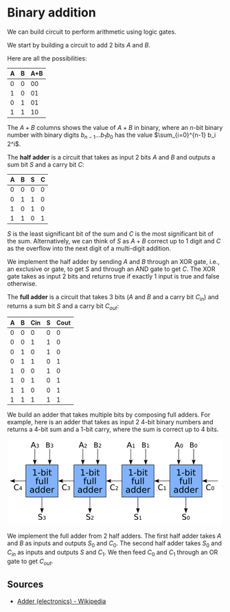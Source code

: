 # Binary addition

We can build circuit to perform arithmetic using logic gates.

We start by building a circuit to add 2 bits $A$ and $B$.

Here are all the possibilities:

|A|B|A+B|
|-|-|---|
|0|0|00|
|1|0|01|
|0|1|01|
|1|1|10|

The $A+B$ columns shows the value of $A+B$ in binary, where an $n$-bit binary number with binary digits $b_{n-1} \ldots b_1 b_0$ has the value $\sum_{i=0}^{n-1} b_i 2^i$.

The **half adder** is a circuit that takes as input 2 bits $A$ and $B$ and outputs a sum bit $S$ and a carry bit $C$:

|A|B|S|C|
|-|-|-|-|
|0|0|0|0|
|0|1|1|0|
|1|0|1|0|
|1|1|0|1|

$S$ is the least significant bit of the sum and $C$ is the most significant bit of the sum. Alternatively, we can think of $S$ as $A+B$ correct up to 1 digit and $C$ as the overflow into the next digit of a multi-digit addition.

We implement the half adder by sending $A$ and $B$ through an XOR gate, i.e., an exclusive or gate, to get $S$ and through an AND gate to get $C$. The XOR gate takes as input 2 bits and returns true if exactly 1 input is true and false otherwise.

The **full adder** is a circuit that takes 3 bits ($A$ and $B$ and a carry bit $C_{in}$) and returns a sum bit $S$ and a carry bit $C_{out}$:

|A|B|Cin|S|Cout|
|-|-|---|-|----|
|0|0|0|0|0|
|0|0|1|1|0|
|0|1|0|1|0|
|0|1|1|0|1|
|1|0|0|1|0|
|1|0|1|0|1|
|1|1|0|0|1|
|1|1|1|1|1|

We build an adder that takes multiple bits by composing full adders. For example, here is an adder that takes as input 2 4-bit binary numbers and returns a 4-bit sum and a 1-bit carry, where the sum is correct up to 4 bits.

![A 4-bit ripple carry adder.](img/4_bit_ripple_carry_adder.png)

We implement the full adder from 2 half adders. The first half adder takes $A$ and $B$ as inputs and outputs $S_0$ and $C_0$. The second half adder takes $S_0$ and $C_{in}$ as inputs and outputs $S$ and $C_1$. We then feed $C_0$ and $C_1$ through an OR gate to get $C_{out}$.

## Sources

* [Adder (electronics) - Wikipedia](https://en.wikipedia.org/wiki/Adder_(electronics))